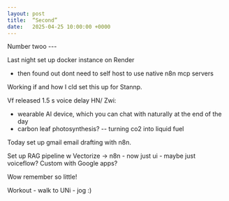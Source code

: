 ```yaml
---
layout: post
title:  “Second”
date:   2025-04-25 10:00:00 +0000
---
```



Number twoo ---

Last night set up docker instance on Render 
 - then found out dont need to self host to use native n8n mcp servers

Working if and how I cld set this up for Stannp.


Vf released 1.5 s voice delay
HN/ Zwi: 
- wearable AI device, which you can chat with naturally at the end of the day
- carbon leaf photosynthesis? -- turning co2 into liquid fuel



Today set up gmail email drafting with n8n.

 Set up RAG pipeline w Vectorize -> n8n - now just ui - maybe just voiceflow? Custom with Google apps?

 Wow remember so little!

 Workout - walk to UNi - jog :)

